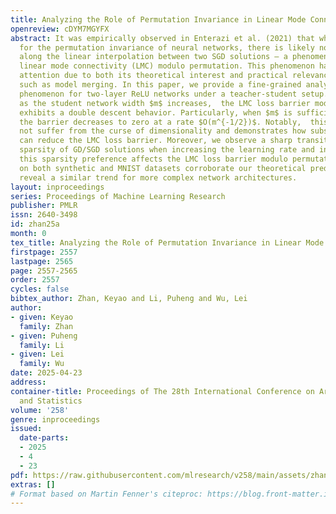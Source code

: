 ```yaml
---
title: Analyzing the Role of Permutation Invariance in Linear Mode Connectivity
openreview: cDYM7MGYFX
abstract: It was empirically observed in Enterazi et al. (2021) that when accounting
  for the permutation invariance of neural networks, there is likely no loss barrier
  along the linear interpolation between two SGD solutions – a phenomenon known as
  linear mode connectivity (LMC) modulo permutation. This phenomenon has sparked significant
  attention due to both its theoretical interest and practical relevance in applications
  such as model merging. In this paper, we provide a fine-grained analysis of this
  phenomenon for two-layer ReLU networks under a teacher-student setup. We show that
  as the student network width $m$ increases,  the LMC loss barrier modulo permutation
  exhibits a double descent behavior. Particularly, when $m$ is sufficiently large,
  the barrier decreases to zero at a rate $O(m^{-1/2})$. Notably,  this rate does
  not suffer from the curse of dimensionality and demonstrates how substantial permutation
  can reduce the LMC loss barrier. Moreover, we observe a sharp transition in the
  sparsity of GD/SGD solutions when increasing the learning rate and investigate how
  this sparsity preference affects the LMC loss barrier modulo permutation. Experiments
  on both synthetic and MNIST datasets corroborate our theoretical predictions and
  reveal a similar trend for more complex network architectures.
layout: inproceedings
series: Proceedings of Machine Learning Research
publisher: PMLR
issn: 2640-3498
id: zhan25a
month: 0
tex_title: Analyzing the Role of Permutation Invariance in Linear Mode Connectivity
firstpage: 2557
lastpage: 2565
page: 2557-2565
order: 2557
cycles: false
bibtex_author: Zhan, Keyao and Li, Puheng and Wu, Lei
author:
- given: Keyao
  family: Zhan
- given: Puheng
  family: Li
- given: Lei
  family: Wu
date: 2025-04-23
address:
container-title: Proceedings of The 28th International Conference on Artificial Intelligence
  and Statistics
volume: '258'
genre: inproceedings
issued:
  date-parts:
  - 2025
  - 4
  - 23
pdf: https://raw.githubusercontent.com/mlresearch/v258/main/assets/zhan25a/zhan25a.pdf
extras: []
# Format based on Martin Fenner's citeproc: https://blog.front-matter.io/posts/citeproc-yaml-for-bibliographies/
---
```

